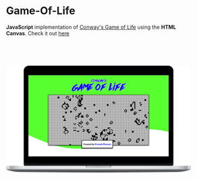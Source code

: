 # Game-Of-Life
**JavaScript** implementation of [Conway's Game of Life](https://en.wikipedia.org/wiki/Conway%27s_Game_of_Life) using the **HTML Canvas**. Check it out [here](https://hackertronix.github.io/Game-Of-Life/index.html)

<br>
<br>
<br>


![Mockup](https://github.com/Hackertronix/Game-Of-Life/blob/master/images/mockup.png)
